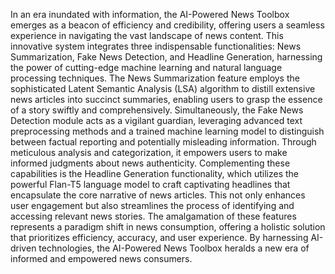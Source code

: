 In an era inundated with information, the AI-Powered News Toolbox emerges as a beacon of efficiency and credibility, offering users a seamless experience in navigating the vast landscape of news content. This innovative system integrates three indispensable functionalities: News Summarization, Fake News Detection, and Headline Generation, harnessing the power of cutting-edge machine learning and natural language processing techniques. The News Summarization feature employs the sophisticated Latent Semantic Analysis (LSA) algorithm to distill extensive news articles into succinct summaries, enabling users to grasp the essence of a story swiftly and comprehensively. Simultaneously, the Fake News Detection module acts as a vigilant guardian, leveraging advanced text preprocessing methods and a trained machine learning model to distinguish between factual reporting and potentially misleading information. Through meticulous analysis and categorization, it empowers users to make informed judgments about news authenticity. Complementing these capabilities is the Headline Generation functionality, which utilizes the powerful Flan-T5 language model to craft captivating headlines that encapsulate the core narrative of news articles. This not only enhances user engagement but also streamlines the process of identifying and accessing relevant news stories. The amalgamation of these features represents a paradigm shift in news consumption, offering a holistic solution that prioritizes efficiency, accuracy, and user experience. By harnessing AI-driven technologies, the AI-Powered News Toolbox heralds a new era of informed and empowered news consumers.
